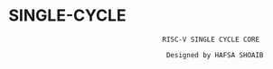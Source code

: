 # SINGLE-CYCLE
                                          RISC-V SINGLE CYCLE CORE

                                           Designed by HAFSA SHOAIB
